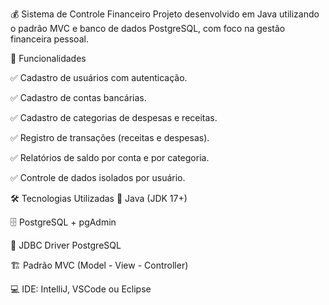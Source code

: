 💰 Sistema de Controle Financeiro
Projeto desenvolvido em Java utilizando o padrão MVC e banco de dados PostgreSQL, com foco na gestão financeira pessoal.

🚀 Funcionalidades

✅ Cadastro de usuários com autenticação.

✅ Cadastro de contas bancárias.

✅ Cadastro de categorias de despesas e receitas.

✅ Registro de transações (receitas e despesas).

✅ Relatórios de saldo por conta e por categoria.

✅ Controle de dados isolados por usuário.

🛠️ Tecnologias Utilizadas
🧠 Java (JDK 17+)

🗄️ PostgreSQL + pgAdmin

🔗 JDBC Driver PostgreSQL

🏗️ Padrão MVC (Model - View - Controller)

💻 IDE: IntelliJ, VSCode ou Eclipse

